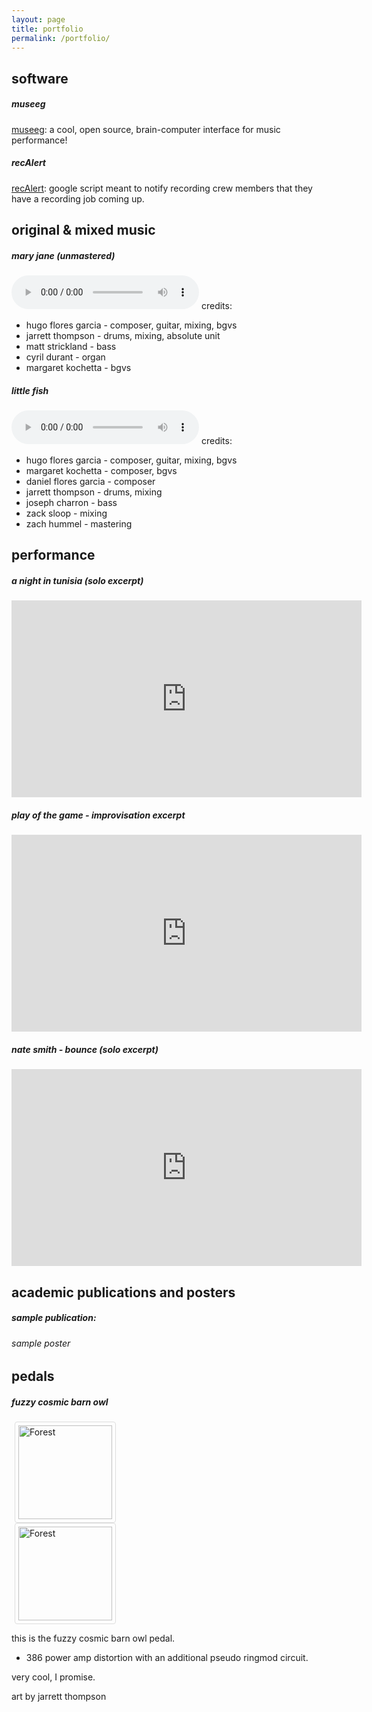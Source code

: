 ```yaml
---
layout: page
title: portfolio
permalink: /portfolio/
---
```

<!-- {% for doc in site.portfolio %}
  <h4>
      <li><a href="{{ site.baseurl }}{{ doc.url }}">{{ doc.title }}</a></li>
  </h4>
{% endfor %} -->
## software
##### museeg
[museeg](https://hugofloresgarcia.github.io/MusEEG): a cool, open source, brain-computer interface for music performance!

##### recAlert

[recAlert](https://github.com/hugofloresgarcia/recAlert): google script meant to notify recording crew members that they have a recording job coming up.

## original & mixed music
##### mary jane (unmastered)
<audio src="../audio/mj.wav" controls preload></audio>
credits:
- hugo flores garcia - composer, guitar, mixing, bgvs
- jarrett thompson - drums, mixing, absolute unit
- matt strickland - bass
- cyril durant - organ
- margaret kochetta - bgvs

##### little fish
<audio src="../audio/LittleFish.wav" controls preload></audio>
credits:
- hugo flores garcia - composer, guitar, mixing, bgvs
- margaret kochetta  - composer, bgvs
- daniel flores garcia - composer
- jarrett thompson - drums, mixing
- joseph charron - bass
- zack sloop - mixing
- zach hummel - mastering

## performance
##### a night in tunisia (solo excerpt)
<iframe width="560" height="315" src="https://www.youtube.com/embed/8AhCw38SpiI" frameborder="0" allow="accelerometer; autoplay; encrypted-media; gyroscope; picture-in-picture" allowfullscreen></iframe>

##### play of the game - improvisation excerpt
<iframe width="560" height="315" src="https://www.youtube.com/embed/1GuvIWcyDBk" frameborder="0" allow="accelerometer; autoplay; encrypted-media; gyroscope; picture-in-picture" allowfullscreen></iframe>

##### nate smith - bounce (solo excerpt)
<iframe width="560" height="315" src="https://www.youtube.com/embed/QlOgE6RbnUk" frameborder="0" allow="accelerometer; autoplay; encrypted-media; gyroscope; picture-in-picture" allowfullscreen></iframe>

## academic publications and posters
##### sample publication:
<object data="../pdf/AcademicPublication_Sample.pdf" width="1000" height="1000" type='application/pdf'>
</object>

###### sample poster
<object data="../pdf/GURC.pdf" width="1000" height="1000" type='application/pdf'>
</object>

## pedals
##### fuzzy cosmic barn owl
<style>
img {
  border: 1px solid #ddd;
  border-radius: 4px;
  padding: 5px;
  width: 150px;
  margin-left: 5px;
}
img:hover {
  box-shadow: 0 0 2px 1px rgba(0, 140, 186, 0.5);
}
</style>
<body>
<div class="row">
  <div class="col s12 m3">
      <a target="_blank" href="../img/fuzzybarnowl-front.jpeg">  <img src="../img/fuzzybarnowl-front.jpeg" alt="Forest">
      </a>
  </div>
  <div class="col s12 m9">
      <a target="_blank" href="../img/fuzzybarnowl-back.png"> <img src="../img/fuzzybarnowl-back.png" alt="Forest">
      </a>
  </div>
</div>


</body>

this is the fuzzy cosmic barn owl pedal.
- 386 power amp distortion with an additional pseudo ringmod circuit.

very cool, I promise.

art by jarrett thompson
